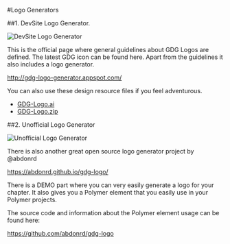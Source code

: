 #Logo Generators

##1. DevSite Logo Generator. 

![DevSite Logo Generator](https://cloud.githubusercontent.com/assets/763339/13764315/1345858c-ea46-11e5-9412-2a1ecb552ca5.png)

This is the official page where general guidelines about GDG Logos are defined. The latest GDG icon can be found here. Apart from the guidelines it also includes a logo generator.

http://gdg-logo-generator.appspot.com/

You can also use these design resource files if you feel adventurous.
- [GDG-Logo.ai](https://drive.google.com/open?id=0B55wxScz_BJtMHNRdkRxUkNyQVE)
- [GDG-Logo.zip](https://drive.google.com/open?id=0B55wxScz_BJtNUVYSF9OT3ItTjA)

##2. Unofficial Logo Generator

![Unofficial Logo Generator](https://cloud.githubusercontent.com/assets/763339/13764296/fae4b332-ea45-11e5-9bb3-fcbf70e13533.png)

There is also another great open source logo generator project by @abdonrd

https://abdonrd.github.io/gdg-logo/

There is a DEMO part where you can very easily generate a logo for your chapter. It also gives you a Polymer element that you easily use in your Polymer projects. 

The source code and information about the Polymer element usage can be found here:

https://github.com/abdonrd/gdg-logo
